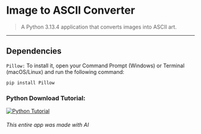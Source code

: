 # Image to ASCII Converter

> A Python 3.13.4 application that converts images into ASCII art.

---

## Dependencies
`Pillow:` To install it, open your Command Prompt (Windows) or Terminal (macOS/Linux) and run the following command:

```bash
pip install Pillow
```

### Python Download Tutorial:
[![Python Tutorial](https://i.ytimg.com/vi/ddGTXBhaGWA/hq720.jpg?sqp=-oaymwEnCNAFEJQDSFryq4qpAxkIARUAAIhCGAHYAQHiAQoIGBACGAY4AUAB&rs=AOn4CLBHgfdcWE4URTwe-kzMvYQ_gcqAYw)](https://www.youtube.com/watch?v=ddGTXBhaGWA)


###### This entire app was made with AI
